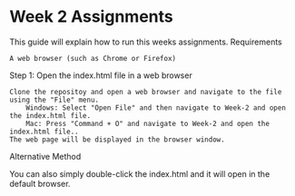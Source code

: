 # Week 2 Assignments #

This guide will explain how to run this weeks assignments.
Requirements

    A web browser (such as Chrome or Firefox)



Step 1: Open the index.html file in a web browser

    Clone the repositoy and open a web browser and navigate to the file using the "File" menu.
        Windows: Select "Open File" and then navigate to Week-2 and open the index.html file.
        Mac: Press "Command + O" and navigate to Week-2 and open the index.html file..
    The web page will be displayed in the browser window.

Alternative Method

You can also simply double-click the index.html and it will open in the default browser.
